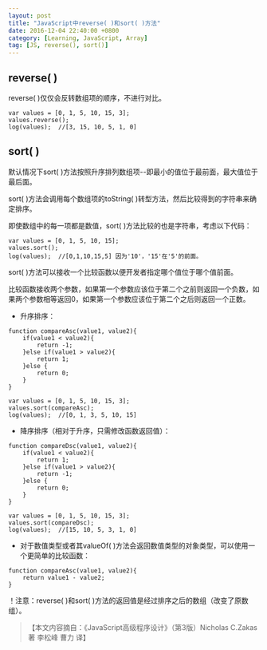 ```yaml
---
layout: post
title: "JavaScript中reverse( )和sort( )方法"
date: 2016-12-04 22:40:00 +0800
category: [Learning, JavaScript, Array]
tag: [JS, reverse(), sort()]
---
```


## reverse( )

reverse( )仅仅会反转数组项的顺序，不进行对比。

```
var values = [0, 1, 5, 10, 15, 3];
values.reverse();
log(values);  //[3, 15, 10, 5, 1, 0]
```

## sort( )

默认情况下sort( )方法按照升序排列数组项--即最小的值位于最前面，最大值位于最后面。

sort( )方法会调用每个数组项的toString( )转型方法，然后比较得到的字符串来确定排序。

即使数组中的每一项都是数值，sort( )方法比较的也是字符串，考虑以下代码：

```
var values = [0, 1, 5, 10, 15];
values.sort();
log(values);  //[0,1,10,15,5] 因为'10'，'15'在'5'的前面。
```

sort( )方法可以接收一个比较函数以便开发者指定哪个值位于哪个值前面。

比较函数接收两个参数，如果第一个参数应该位于第二个之前则返回一个负数，如果两个参数相等返回0，如果第一个参数应该位于第二个之后则返回一个正数。

* 升序排序：

```
function compareAsc(value1, value2){
	if(value1 < value2){
		return -1;
	}else if(value1 > value2){
		return 1;
	}else {
		return 0;
	}
}

var values = [0, 1, 5, 10, 15, 3];
values.sort(compareAsc);
log(values);  //[0, 1, 3, 5, 10, 15] 
```

* 降序排序（相对于升序，只需修改函数返回值）：

```
function compareDsc(value1, value2){
	if(value1 < value2){
		return 1;
	}else if(value1 > value2){
		return -1;
	}else {
		return 0;
	}
}

var values = [0, 1, 5, 10, 15, 3];
values.sort(compareDsc);
log(values);  //[15, 10, 5, 3, 1, 0]
```

* 对于数值类型或者其valueOf( )方法会返回数值类型的对象类型，可以使用一个更简单的比较函数：

```
function compareAsc(value1, value2){
	return value1 - value2;
}
```

！注意：reverse( )和sort( )方法的返回值是经过排序之后的数组（改变了原数组）。

>【本文内容摘自：《JavaScript高级程序设计》（第3版）Nicholas C.Zakas 著   李松峰 曹力 译】